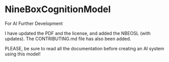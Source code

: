 # NineBoxCognitionModel
For AI Further Development

I have updated the PDF and the license, and added the NBEOSL (with updates). The CONTRIBUTING.md file has also been added.

PLEASE, be sure to read all the documentation before creating an AI system using this model!
